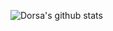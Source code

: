 

  
![Dorsa's github stats](https://github-readme-stats.vercel.app/api?username=DorsaRoh&theme=dark&show_icons=true)


